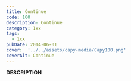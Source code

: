 ```yaml
---
title: Continue
code: 100
description: Continue
category: 1xx
tags:
  - 1xx
pubDate: 2014-06-01
cover:  '../../assets/capy-media/Capy100.png'
coverAlt: Continue
---
```


__DESCRIPTION__
